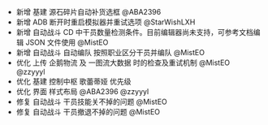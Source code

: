 - 新增 基建 源石碎片自动补货选框 @ABA2396
- 新增 ADB 断开时重启模拟器并重试选项 @StarWishLXH
- 新增 自动战斗 CD 中干员数量检测条件。目前编辑器尚未支持，可参考文档编辑 JSON 文件使用 @MistEO
- 新增 自动战斗 自动编队 按照职业区分干员并编队 @MistEO
- 优化 上传 企鹅物流 及 一图流大数据 时的检查及重试机制 @MistEO @zzyyyl
- 优化 基建 控制中枢 歌蕾蒂娅 优先级
- 优化 界面 样式布局 @ABA2396 @zzyyyl
- 修复 自动战斗 干员技能关不掉的问题 @MistEO
- 修复 自动战斗 干员撤退不掉的问题 @MistEO
